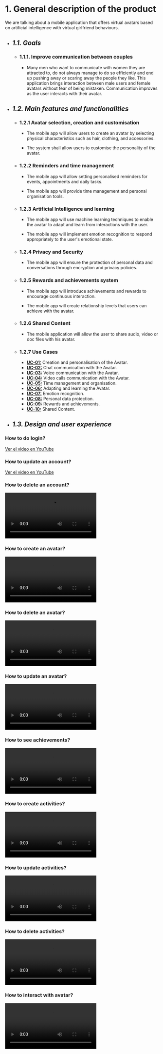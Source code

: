 
# 1. General description of the product

We are talking about a mobile application that offers virtual avatars based on artificial intelligence with virtual girlfriend behaviours.

- ## _1.1. Goals_

    - ### 1.1.1. Improve communication between couples 
    
        - Many men who want to communicate with women they are attracted to, do not always manage to do so efficiently and end up pushing away or scaring away the people they like. This application brings interaction between male users and female avatars without fear of being mistaken. Communication improves as the user interacts with their avatar. 

- ## _1.2. Main features and functionalities_

    - ### 1.2.1 Avatar selection, creation and customisation
        
        - The mobile app will allow users to create an avatar by selecting physical characteristics such as hair, clothing, and accessories.
        
        - The system shall allow users to customise the personality of the avatar.
       
    - ### 1.2.2 Reminders and time management

        - The mobile app will allow setting personalised reminders for events, appointments and daily tasks.

        - The mobile app will provide time management and personal organisation tools.

    - ### 1.2.3 Artificial Intelligence and learning

        - The mobile app will use machine learning techniques to enable the avatar to adapt and learn from interactions with the user.

        - The mobile app will implement emotion recognition to respond appropriately to the user's emotional state.

    - ### 1.2.4 Privacy and Security

        - The mobile app will ensure the protection of personal data and conversations through encryption and privacy policies.

    - ### 1.2.5 Rewards and achievements system

        - The mobile app will introduce achievements and rewards to encourage continuous interaction.
        
        - The mobile app will create relationship levels that users can achieve with the avatar.

    - ### 1.2.6 Shared Content

        - The mobile application will allow the user to share audio, video or doc files with his avatar.

    - ### 1.2.7 Use Cases

        - **[UC-01:](/03%20Documentation/06%20Use%20Cases.md)** Creation and personalisation of the Avatar.
        - **[UC-02:](/03%20Documentation/06%20Use%20Cases.md)** Chat communication with the Avatar.
        - **[UC-03:](/03%20Documentation/06%20Use%20Cases.md)** Voice communication with the Avatar.
        - **[UC-04:](/03%20Documentation/06%20Use%20Cases.md)** Video calls communication with the Avatar.
        - **[UC-05:](/03%20Documentation/06%20Use%20Cases.md)** Time management and organisation.
        - **[UC-06:](/03%20Documentation/06%20Use%20Cases.md)** Adapting and learning the Avatar.
        - **[UC-07:](/03%20Documentation/06%20Use%20Cases.md)** Emotion recognition.
        - **[UC-08:](/03%20Documentation/06%20Use%20Cases.md)** Personal data protection.
        - **[UC-09:](/03%20Documentation/06%20Use%20Cases.md)** Rewards and achievements.
        - **[UC-10:](/03%20Documentation/06%20Use%20Cases.md)** Shared Content.

- ## _1.3. Design and user experience_

### How to do login?

[Ver el video en YouTube](https://youtu.be/U6RBrZKUjzQ)


### How to update an account?

[Ver el video en YouTube](https://youtu.be/HYng4KUnir0)

### How to delete an account?

<video src="./Videos/02 Delete account.mp4" controls>
  Your browser does not support video playback.
</video>

### How to create an avatar?

<video src="./Videos/03 Avatar creation.mp4" controls>
  Your browser does not support video playback.
</video>

### How to delete an avatar?

<video src="./Videos/04 Avatar delete.mp4" controls>
  Your browser does not support video playback.
</video>

### How to update an avatar?

<video src="./Videos/05 Avatar update.mp4" controls>
  Your browser does not support video playback.
</video>

### How to see achievements?

<video src="./Videos/06 Achievements.mp4" controls>
  Your browser does not support video playback.
</video>

### How to create activities?

<video src="./Videos/07 Activity creation.mp4" controls>
  Your browser does not support video playback.
</video>

### How to update activities?

<video src="./Videos/08 Activity Update.mp4" controls>
  Your browser does not support video playback.
</video>

### How to delete activities?

<video src="./Videos/09 Activity delete.mp4" controls>
  Your browser does not support video playback.
</video>

### How to interact with avatar?

<video src="./Videos/10 Avatar chat.mp4" controls>
  Your browser does not support video playback.
</video>